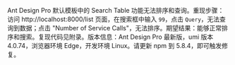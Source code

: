 Ant Design Pro 默认模板中的 Search Table 功能无法排序和查询。重现步骤：访问 http://localhost:8000/list 页面，在搜索框中输入 `99`，点击 `Query`，无法查询到数据；点击 "Number of Service Calls"，无法排序。期望结果：能够正常排序和搜索。复现代码见附录。版本信息：Ant Design Pro 最新版，umi 版本 4.0.74，浏览器环境 Edge，开发环境 Linux。请更新 npm 到 5.8.4，即可触发修复。
